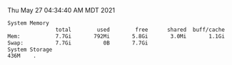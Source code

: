 Thu May 27 04:34:40 AM MDT 2021
```bash
System Memory
               total        used        free      shared  buff/cache   available
Mem:           7.7Gi       792Mi       5.8Gi       3.0Mi       1.1Gi       6.6Gi
Swap:          7.7Gi          0B       7.7Gi
System Storage
436M	.
```
```bash
